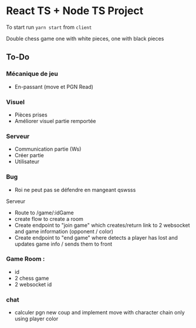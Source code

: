 # React TS + Node TS Project

To start run `yarn start` from `client` 

Double chess game one with white pieces, one with black pieces

## To-Do

### Mécanique de jeu
- En-passant (move et PGN Read)

### Visuel 
- Pièces prises
- Améliorer visuel partie remportée

### Serveur
- Communication partie (Ws)
- Créer partie
- Utilisateur

### Bug
- Roi ne peut pas se défendre en mangeant
qswsss

Serveur 
- Route to /game/:idGame
- create flow to create a room
- Create endpoint to "join game" which creates/return link to 2 websocket and game information (opponent / color)
- Create endpoint to "end game" where detects a player has lost and updates game info / sends them to front

### Game Room : 
- id
- 2 chess game
- 2 websocket id 

### chat 
- calculer pgn new coup and implement move with character chain only using player color 

